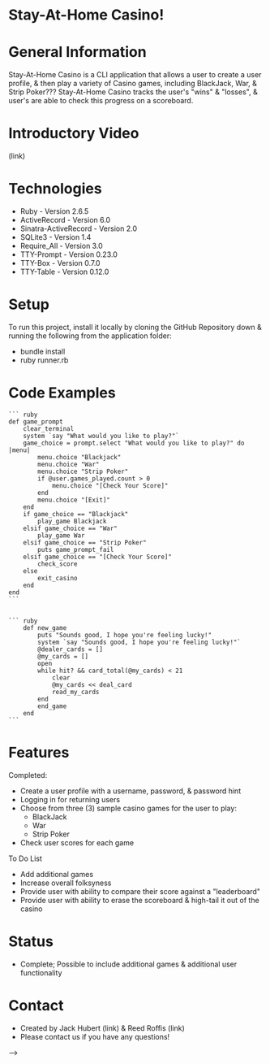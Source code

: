 # Stay-At-Home Casino!


# General Information

Stay-At-Home Casino is a CLI application that allows a user to create a user profile, & then play a variety of Casino games, including BlackJack, War, & Strip Poker???
Stay-At-Home Casino tracks the user's "wins" & "losses", & user's are able to check this progress on a scoreboard.

# Introductory Video

(link)

# Technologies
- Ruby - Version 2.6.5
- ActiveRecord - Version 6.0
- Sinatra-ActiveRecord - Version 2.0
- SQLite3 - Version 1.4
- Require_All - Version 3.0
- TTY-Prompt - Version 0.23.0
- TTY-Box - Version 0.7.0
- TTY-Table - Version 0.12.0


# Setup
To run this project, install it locally by cloning the GitHub Repository down & running the following from the application folder:
- bundle install
- ruby runner.rb

# Code Examples

    ``` ruby
    def game_prompt
        clear_terminal
        system `say "What would you like to play?"`
        game_choice = prompt.select "What would you like to play?" do |menu|
            menu.choice "Blackjack"
            menu.choice "War"
            menu.choice "Strip Poker"
            if @user.games_played.count > 0
                menu.choice "[Check Your Score]"
            end
            menu.choice "[Exit]"
        end
        if game_choice == "Blackjack"
            play_game Blackjack
        elsif game_choice == "War"
            play_game War
        elsif game_choice == "Strip Poker"
            puts game_prompt_fail
        elsif game_choice == "[Check Your Score]"
            check_score
        else
            exit_casino
        end
    end
    ```


    ``` ruby
        def new_game
            puts "Sounds good, I hope you're feeling lucky!"
            system `say "Sounds good, I hope you're feeling lucky!"`
            @dealer_cards = []
            @my_cards = []
            open
            while hit? && card_total(@my_cards) < 21
                clear
                @my_cards << deal_card
                read_my_cards
            end
            end_game
        end
    ```


# Features
Completed:
- Create a user profile with a username, password, & password hint
- Logging in for returning users
- Choose from three (3) sample casino games for the user to play:
    - BlackJack
    - War
    - Strip Poker
- Check user scores for each game

To Do List
- Add additional games
- Increase overall folksyness
- Provide user with ability to compare their score against a "leaderboard"
- Provide user with ability to erase the scoreboard & high-tail it out of the casino

# Status
- Complete; Possible to include additional games & additional user functionality

# Contact
- Created by Jack Hubert (link) & Reed Roffis (link)
- Please contact us if you have any questions!


<!-- # Questions to Ask:
    # What do I want people to know about this project?
    # Who is going to be looking at this?

# Things to include:
    # Title
    # Project Description / What it Does / What it's For



    README Resources

Questions to ask:
What do I want people to know about this project?
Who is going to be looking at this?

Things to include:
Title
Project description/What it does/What it’s for
How to use the app
Technologies used
Notable features with Images/GIFs
Code snippets
How to collaborate
Future features and functionality
Challenges
Link to a demo video
Links to relevant repos (frontend/backend)
Contact
License

Using markdown:
GitHub Mastering Markdown
GitHub Docs
GitHub Markdown Cheatsheet
Another Markdown Cheatsheet

Making GIFs:
Giphy Capture
Mac Resources
Linux Resources
Windows Resources

Making Videos:
Mac Screen Record/Quicktime
Loom
OBS Studio
Zoom for groups

Examples:
TacoLandia
Left Overs


STAY-AT-HOME CASINO
- All of the gaming fun, with none of the leave-your-house risks

Table of Contents
- General Info
- Intro Video
- Technologies
- Setup
- Features
- Status
- Contact
<!-- - License -->
 -->